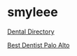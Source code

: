 # smyleee
[Dental Directory](https://www.smyleee.com)

[Best Dentist Palo Alto](https://www.smyleee.com/best-dentist-in-palo-alto-california/)
